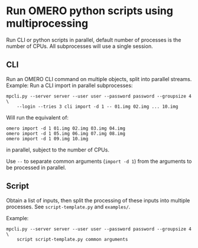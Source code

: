 Run OMERO python scripts using multiprocessing
==============================================

Run CLI or python scripts in parallel, default number of processes is the number of CPUs.
All subprocesses will use a single session.

CLI
---

Run an OMERO CLI command on multiple objects, split into parallel streams.
Example: Run a CLI import in parallel subprocesses:

    mpcli.py --server server --user user --password password --groupsize 4 \
        --login --tries 3 cli import -d 1 -- 01.img 02.img ... 10.img

Will run the equivalent of:

    omero import -d 1 01.img 02.img 03.img 04.img
    omero import -d 1 05.img 06.img 07.img 08.img
    omero import -d 1 09.img 10.img

in parallel, subject to the number of CPUs.

Use `--` to separate common arguments (`import -d 1`) from the arguments to be processed in parallel.

Script
------

Obtain a list of inputs, then split the processing of these inputs into multiple processes.
See `script-template.py` and `examples/`.

Example:

    mpcli.py --server server --user user --password password --groupsize 4 \
        script script-template.py common arguments
